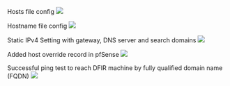 
Hosts file config
![](https://lh7-us.googleusercontent.com/U74DlOXIrKZh1viTH3io7jv0m3j73l2LMA92G3LrdgU38yGwAeWtTqXMUGKtuUXmK8SFeIYN8gJo5RSEWIdC7cXlPZF6Uq9oM9Yevx9oW5eCVTjS8FRZmdpQpOT88JSdGHQJBo8aorz7iChX0LwRTgE)

Hostname file config
![](https://lh7-us.googleusercontent.com/23s2ENEzU5o66Rat07Jsqs-NrBuXzvDLoh6vUxMzl8lpqnzv2ETjwZS2cfTnY_hPGz5yh8eWuM28Sy5FQpvLxv8dcwNRi9NHRpjDqUDPe_amu8UKJd76diQIDB_CRSras3McMRtTonV_KMdBQ52M7O4)

Static IPv4 Setting with gateway, DNS server and search domains
![](https://lh7-us.googleusercontent.com/DY5iJrYkQ5AylmKTHAsBtFxe8pYwX0y-_DVjPjmyscHB8vF56N9OFR4gnBcTa4IFOGv0zWqcgopYsMYP07Vp-QGz7MkTpiwUDlQDOqzE9FSQ9BuTufiycCqr84VBPK7q9_CO9M8EK6UsjCoSBIHGw6A)

Added host override record in pfSense
![](https://lh7-us.googleusercontent.com/dleeOfu68R75hNnYKQdbHcY3TSoSuz5JGStaAFPhVo8sSJMdNPraWiKKe_079Nf4pi5HhGDN1SciLWoCiSgh41ullzxcezeT3jg9ZKwaDIiHPXLpMX7EkQeagnz7zmOTBoKvYVMeoORimTbM201GGn4)

Successful ping test to reach DFIR machine by fully qualified domain name (FQDN)
![](https://lh7-us.googleusercontent.com/0aQTSFHcUQr-re9a3haNGyr4ACUyDrPghFJ8xiQl4U1QVi3MLM6uXJJ-qDJ-UvQqjecS5EoXnGFLp8sQK9_cbEgpxgG2ay5wgcoeZK_pzplPrpuTngcb9YFeT5fqEMwPBl1QrQDqEB9NXesW1RADffI)

